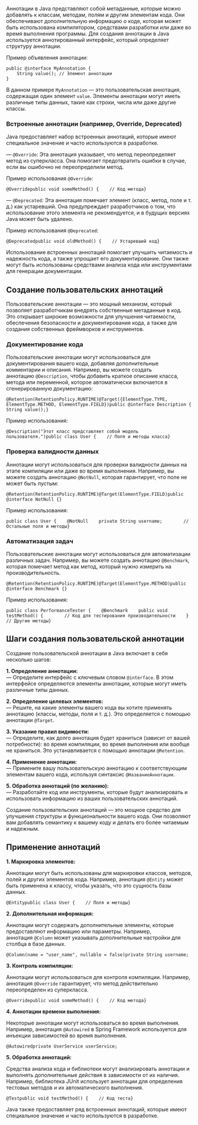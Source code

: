 Аннотации в Java представляют собой метаданные, которые можно добавлять к классам, методам, полям и другим элементам кода. Они обеспечивают дополнительную информацию о коде, которая может быть использована компилятором, средствами разработки или даже во время выполнения программы. Для создания аннотации в Java используется аннотированный интерфейс, который определяет структуру аннотации.  
  
Пример объявления аннотации:  
```
public @interface MyAnnotation {    
	String value(); // Элемент аннотации
}
```
В данном примере `MyAnnotation` — это пользовательская аннотация, содержащая один элемент `value`. Элементы аннотации могут иметь различные типы данных, такие как строки, числа или даже другие классы.

### Встроенные аннотации (например, Override, Deprecated)

  
Java предоставляет набор встроенных аннотаций, которые имеют специальное значение и часто используются в разработке.  
  
— `@Override`: Эта аннотация указывает, что метод переопределяет метод из суперкласса. Она помогает предотвратить ошибки в случае, если вы ошибочно не переопределили метод.  
  
Пример использования `@Override`:  
  

```
@Overridepublic void someMethod() {    // Код метода}
```

  
— `@Deprecated`: Эта аннотация помечает элемент (класс, метод, поле и т. д.) как устаревший. Она предупреждает разработчиков о том, что использование этого элемента не рекомендуется, и в будущих версиях Java может быть удалено.  
  
Пример использования `@Deprecated`:  
  

```
@Deprecatedpublic void oldMethod() {    // Устаревший код}
```

  
Использование встроенных аннотаций помогает улучшить читаемость и надежность кода, а также упрощает его документирование. Они также могут быть использованы средствами анализа кода или инструментами для генерации документации.  
  

## Создание пользовательских аннотаций

  
Пользовательские аннотации — это мощный механизм, который позволяет разработчикам внедрять собственные метаданные в код. Это открывает широкие возможности для улучшения читаемости, обеспечения безопасности и документирования кода, а также для создания собственных фреймворков и инструментов.  
  

### Документирование кода

  
Пользовательские аннотации могут использоваться для документирования вашего кода, добавляя дополнительные комментарии и описания. Например, вы можете создать аннотацию `@Description`, чтобы добавить краткое описание класса, метода или переменной, которое автоматически включается в сгенерированную документацию:  
  

```
@Retention(RetentionPolicy.RUNTIME)@Target({ElementType.TYPE, ElementType.METHOD, ElementType.FIELD})public @interface Description {    String value();}
```

  
Пример использования:  
  

```
@Description("Этот класс представляет собой модель пользователя.")public class User {    // Поля и методы класса}
```

  

### Проверка валидности данных

  
Аннотации могут использоваться для проверки валидности данных на этапе компиляции или даже во время выполнения. Например, вы можете создать аннотацию `@NotNull`, которая гарантирует, что поле не может быть пустым:  
  

```
@Retention(RetentionPolicy.RUNTIME)@Target(ElementType.FIELD)public @interface NotNull {}
```

  
Пример использования:  
  

```
public class User {    @NotNull    private String username;        // Остальные поля и методы}
```

  

### Автоматизация задач

  
Пользовательские аннотации могут использоваться для автоматизации различных задач. Например, вы можете создать аннотацию `@Benchmark`, которая помечает метод как метод, который нужно измерить на производительность.  
  

```
@Retention(RetentionPolicy.RUNTIME)@Target(ElementType.METHOD)public @interface Benchmark {}
```

  
Пример использования:  
  

```
public class PerformanceTester {    @Benchmark    public void testMethod() {        // Код для тестирования производительности    }        // Другие методы}
```

  

## Шаги создания пользовательской аннотации

  
Создание пользовательской аннотации в Java включает в себя несколько шагов:  
  
**1. Определение аннотации:**  
— Определите интерфейс с ключевым словом `@interface`. В этом интерфейсе определяются элементы аннотации, которые могут иметь различные типы данных.  
  
**2. Определение целевых элементов:**  
— Решите, на какие элементы вашего кода вы хотите применять аннотацию (классы, методы, поля и т. д.). Это определяется с помощью аннотации `@Target`.  
  
**3. Указание правил видимости:**  
— Определите, как долго аннотация будет храниться (зависит от вашей потребности): во время компиляции, во время выполнения или вообще не храниться. Это устанавливается с помощью аннотации `@Retention`.  
  
**4. Применение аннотации:**  
— Примените вашу пользовательскую аннотацию к соответствующим элементам вашего кода, используя синтаксис `@НазваниеАннотации`.  
  
**5. Обработка аннотаций (по желанию):**  
— Разработайте код или инструменты, которые будут анализировать и использовать информацию из ваших пользовательских аннотаций.  
  
Создание пользовательских аннотаций — это мощное средство для улучшения структуры и функциональности вашего кода. Они позволяют вам добавлять семантику к вашему коду и делать его более читаемым и надежным.  
  

## Применение аннотаций

  
**1. Маркировка элементов:**  
  
Аннотации могут быть использованы для маркировки классов, методов, полей и других элементов кода. Например, аннотация `@Entity` может быть применена к классу, чтобы указать, что это сущность базы данных.  
  

```
@Entitypublic class User {    // Поля и методы}
```

  
**2. Дополнительная информация:**  
  
Аннотации могут содержать дополнительные элементы, которые предоставляют информацию или параметры. Например, аннотация `@Column` может указывать дополнительные настройки для столбца в базе данных.  
  

```
@Column(name = "user_name", nullable = false)private String username;
```

  
**3. Контроль компиляции:**  
  
Аннотации могут использоваться для контроля компиляции. Например, аннотация `@Override` гарантирует, что метод действительно переопределен из суперкласса.  
  

```
@Overridepublic void someMethod() {    // Код метода}
```

  
**4. Аннотации времени выполнения:**  
  
Некоторые аннотации могут использоваться во время выполнения. Например, аннотация `@Autowired` в Spring Framework используется для инъекции зависимостей во время выполнения.  
  

```
@Autowiredprivate UserService userService;
```

  
**5. Обработка аннотаций:**  
  
Средства анализа кода и библиотеки могут анализировать аннотации и выполнять дополнительные действия в зависимости от их наличия. Например, библиотека JUnit использует аннотации для определения тестовых методов и их автоматического выполнения.  
  

```
@Testpublic void testMethod() {    // Код теста}
```

  
  
Java также предоставляет ряд встроенных аннотаций, которые имеют специальное значение и часто используются в разработке.